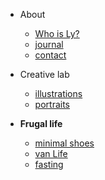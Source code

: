 - About 
    - [Who is Ly?](docs/aboutLy.md)
    - [journal](docs/journal.md)
    - [contact](docs/contact.md)

- Creative lab
    - [illustrations](docs/art/lyArt.md)
    - [portraits](docs/art/portraits.md)


- **Frugal life**
    - [minimal shoes](docs/minimalShoes.md)
    - [van Life](docs/vanLife.md)
    - [fasting](docs/fasting.md)